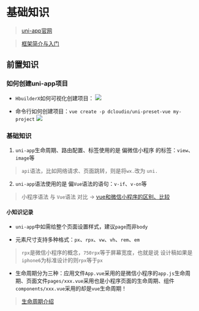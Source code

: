 # 基础知识
> [uni-app官网](https://uniapp.dcloud.net.cn/)

> [框架简介与入门](https://uniapp.dcloud.net.cn/frame)
## 前置知识
### 如何创建uni-app项目
* `HbuilderX`如何可视化创建项目：
![](https://gitee.com/huanshenga/myimg/raw/master/PicGo/20200813105821.png)

* 命令行如何创建项目：`vue create -p dcloudio/uni-preset-vue my-project`
![](https://gitee.com/huanshenga/myimg/raw/master/PicGo/20200813105149.png)

### 基础知识
1. `uni-app`生命周期、路由配置、标签使用的是 偏微信小程序 的标签：`view`、`image`等
> `api`语法，比如网络请求、页面跳转，则是将`wx.`改为 `uni.`
2. `uni-app`语法使用的是 偏`Vue`语法的语句：`v-if`、`v-on`等
> 小程序语法 与 `Vue`语法 对比 -> [vue和微信小程序的区别、比较](https://segmentfault.com/a/1190000015684864)

#### 小知识记录
* `uni-app`中如需给整个页面设置样式，建议`page`而非`body`

* 元素尺寸支持多种格式：`px`、`rpx`、`vw`、`vh`、`rem`、`em`
> `rpx`是微信小程序的概念，`750rpx`等于屏幕宽度，也就是说 设计稿如果是`iphone6`为标准设计的则`rpx`等于`px`

* 生命周期分为三种：应用文件`App.vue`采用的是微信小程序的`app.js`生命周期、页面文件`pages/xxx.vue`采用也是小程序页面的生命周期、组件`components/xxx.vue`采用的却是`vue`生命周期！
> [生命周期介绍](https://uniapp.dcloud.net.cn/collocation/frame/lifecycle)